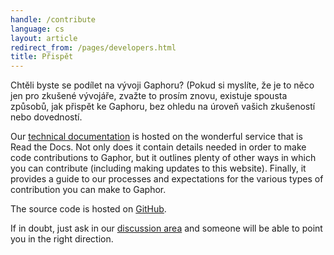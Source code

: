 ```yaml
---
handle: /contribute
language: cs
layout: article
redirect_from: /pages/developers.html
title: Přispět
---
```


Chtěli byste se podílet na vývoji Gaphoru? (Pokud si myslíte, že je to něco
jen pro zkušené vývojáře, zvažte to prosím znovu, existuje spousta způsobů,
jak přispět ke Gaphoru, bez ohledu na úroveň vašich zkušeností nebo
dovedností.

Our [technical documentation](https://gaphor.readthedocs.io) is hosted on
the wonderful service that is Read the Docs. Not only does it contain
details needed in order to make code contributions to Gaphor, but it
outlines plenty of other ways in which you can contribute (including making
updates to this website). Finally, it provides a guide to our processes and
expectations for the various types of contribution you can make to Gaphor.

The source code is hosted on [GitHub](https://github.com/gaphor/gaphor).

If in doubt, just ask in our <a href="../discuss">discussion area</a> and
someone will be able to point you in the right direction.

